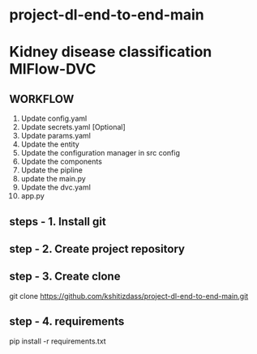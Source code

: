# project-dl-end-to-end-main

# Kidney disease classification MlFlow-DVC

## WORKFLOW
1. Update config.yaml
2. Update secrets.yaml [Optional]
3. Update params.yaml
4. Update the entity
5. Update the configuration manager in src config
6. Update the components
7. Update the pipline
8. update the main.py
9. Update the dvc.yaml
10. app.py

## steps - 1. Install git

## step - 2. Create project repository

## step - 3. Create clone
git clone https://github.com/kshitizdass/project-dl-end-to-end-main.git

## step - 4. requirements
pip install -r requirements.txt

